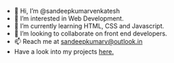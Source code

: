 - 👋 Hi, I’m @sandeepkumarvenkatesh
- 👀 I’m interested in Web Development.
- 🌱 I’m currently learning HTML, CSS and Javascript.
- 💞️ I’m looking to collaborate on front end developers.
- 📫 Reach me at sandeepkumarv@outlook.in
- Have a look into my projects [here.](https://sandeepkumarvenkatesh.github.io/Web.Development/)

<!---
sandeepkumarvenkatesh/sandeepkumarvenkatesh is a ✨ special ✨ repository because its `README.md` (this file) appears on your GitHub profile.
You can click the Preview link to take a look at your changes.
--->
